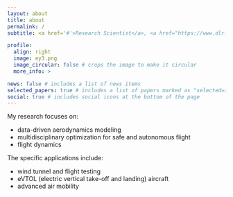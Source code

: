 ```yaml
---
layout: about
title: about
permalink: /
subtitle: <a href='#'>Research Scientist</a>, <a href="https://www.dlr.de/as/en/">Institute of Aerodynamics and Flow Technology</a>, <a href="https://www.dlr.de/en/">DLR</a>

profile:
  align: right
  image: ey3.png
  image_circular: false # crops the image to make it circular
  more_info: >

news: false # includes a list of news items
selected_papers: true # includes a list of papers marked as "selected={true}"
social: true # includes social icons at the bottom of the page
---
```


My research focuses on:
- data-driven aerodynamics modeling
- multidisciplinary optimization for safe and autonomous flight
- flight dynamics

The specific applications include:
- wind tunnel and flight testing
- eVTOL (electric vertical take-off and landing) aircraft 
- advanced air mobility
